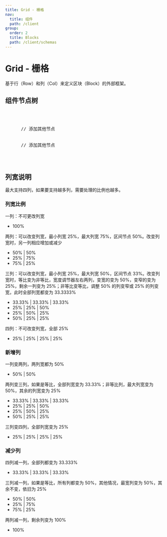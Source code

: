 ```yaml
---
title: Grid - 栅格
nav:
  title: 组件
  path: /client
group:
  order: 2
  title: Blocks 
  path: /client/schemas
---
```


# Grid - 栅格

基于行（Row）和列（Col）来定义区块（Block）的外部框架。

## 组件节点树

<pre lang="tsx">
<Grid>
  <Grid.Row>
    <Grid.Col>
      // 添加其他节点
    </Grid.Col>
    <Grid.Col>
      // 添加其他节点
    </Grid.Col>
  </Grid.Row>
</Grid>
</pre>

## 列宽说明

最大支持四列，如果要支持越多列，需要处理的比例也越多。

### 列宽比例

一列：不可更改列宽

- 100%

两列：可以改变列宽，最小列宽 25%，最大列宽 75%，区间节点 50%。改变列宽时，另一列相应增加或减少

- 50% | 50%
- 25% | 75%
- 75% | 25%

三列：可以改变列宽，最小列宽 25%，最大列宽 50%，区间节点 33%。改变列宽时，等比变为非等比，宽度调节器左右两列，变宽的变为 50%，变窄的变为 25%，剩余一列变为 25%；非等比变等比，调整 50% 的列变窄或 25% 的列变宽，此时全部列宽都变为 33.3333%

- 33.33% | 33.33% | 33.33%
- 25% | 25% | 50%
- 25% | 50% | 25%
- 50% | 25% | 25%

四列：不可改变列宽，全部 25%

- 25% | 25% | 25% | 25%

### 新增列

一列变两列，两列宽都为 50%

- 50% | 50%

两列变三列，如果是等比，全部列宽变为 33.33%；非等比列，最大列宽变为 50%，其余的列宽变为 25%

- 33.33% | 33.33% | 33.33%
- 25% | 25% | 50%
- 25% | 50% | 25%
- 50% | 25% | 25%

三列变四列，全部列宽变为 25%

- 25% | 25% | 25% | 25%

### 减少列

四列减一列，全部列都变为 33.333%

- 33.33% | 33.33% | 33.33%

三列减一列，如果是等比，所有列都变为 50%，其他情况，最宽列变为 50%，其余不变，依旧为 25%

- 50% | 50%
- 25% | 75%
- 75% | 25%

两列减一列，剩余列变为 100%

- 100%

<code src="./demos/demo1.tsx"/>
